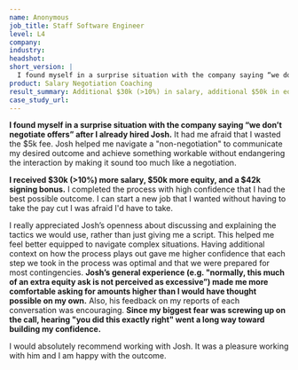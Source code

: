 ```yaml
---
name: Anonymous 
job_title: Staff Software Engineer
level: L4
company: 
industry:
headshot:
short_version: |
  I found myself in a surprise situation with the company saying “we don’t negotiate offers” after I already hired Josh. It had me afraid that I wasted the $5k fee. Josh helped me navigate a "non-negotiation" to communicate my desired outcome and achieve something workable without endangering the interaction by making it sound too much like a negotiation. **I received $30k (>10%) more salary, $50k more equity, and a $42k signing bonus.** I completed the process with high confidence that I had the best possible outcome.
product: Salary Negotiation Coaching
result_summary: Additional $30k (>10%) in salary, additional $50k in equity, and a $42k signing bonus
case_study_url:
---
```

**I found myself in a surprise situation with the company saying “we don’t negotiate offers” after I already hired Josh.** It had me afraid that I wasted the $5k fee. Josh helped me navigate a "non-negotiation" to communicate my desired outcome and achieve something workable without endangering the interaction by making it sound too much like a negotiation. 

**I received $30k (>10%) more salary, $50k more equity, and a $42k signing bonus.** I completed the process with high confidence that I had the best possible outcome. I can start a new job that I wanted without having to take the pay cut I was afraid I'd have to take. 

I really appreciated Josh’s openness about discussing and explaining the tactics we would use, rather than just giving me a script. This helped me feel better equipped to navigate complex situations. Having additional context on how the process plays out gave me higher confidence that each step we took in the process was optimal and that we were prepared for most contingencies. **Josh’s general experience (e.g. "normally, this much of an extra equity ask is not perceived as excessive”) made me more comfortable asking for amounts higher than I would have thought possible on my own.** Also, his feedback on my reports of each conversation was encouraging. **Since my biggest fear was screwing up on the call, hearing "you did this exactly right" went a long way toward building my confidence.** 
  
I would absolutely recommend working with Josh. It was a pleasure working with him and I am happy with the outcome.